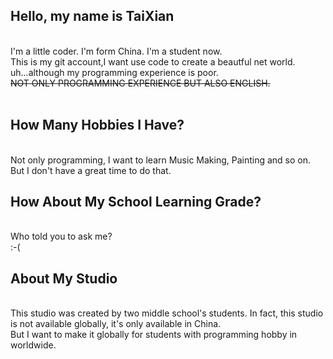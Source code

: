 <h2>Hello, my name is TaiXian</h2>
<br />
I'm a little coder. I'm form China. I'm a student now.<br />
This is my git account,I want use code to create a beautful net world.<br />
uh...although my programming experience is poor.<br />
<del>NOT ONLY PROGRAMMING EXPERIENCE BUT ALSO ENGLISH.</del><br />
<br />

<h2>How Many Hobbies I Have?</h2>
<br />
Not only programming, I want to learn Music Making, Painting and so on.<br />
But I don't have a great time to do that.<br />

<h2>How About My School Learning Grade?</h2>
<br />
Who told you to ask me?<br />
:-(<br />

<h2>About My Studio</h2>
<br />
This studio was created by two middle school's students. In fact, this studio is not available globally, it's only available in China.<br />
But I want to make it globally for students with programming hobby in worldwide.<br />
<br />

<!---
FishTaixian/FishTaixian is a ✨ special ✨ repository because its `README.md` (this file) appears on your GitHub profile.
You can click the Preview link to take a look at your changes.
--->
